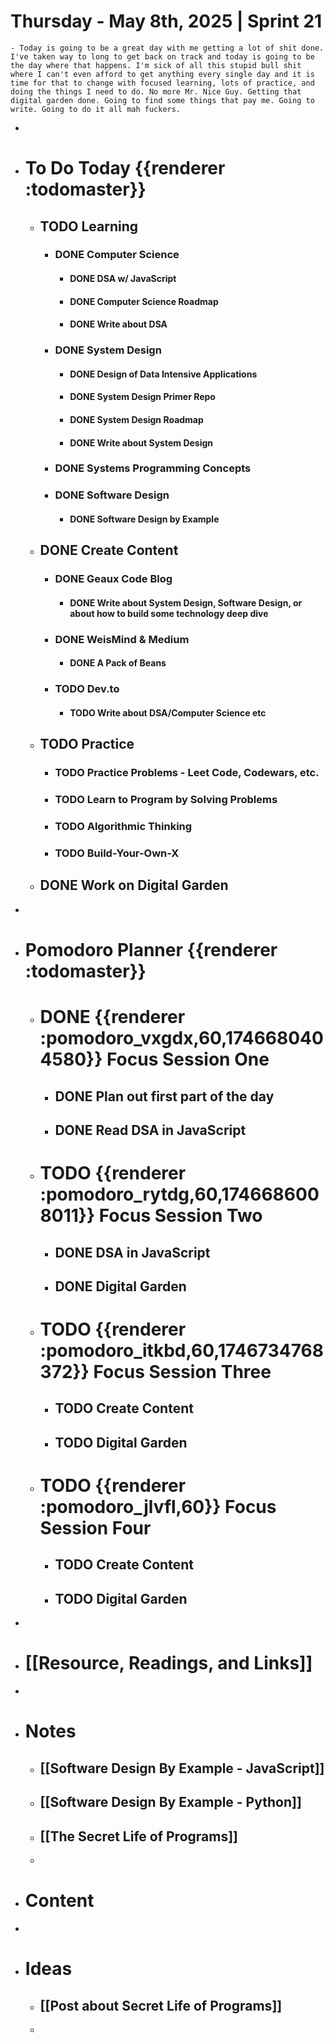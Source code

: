 # Thursday - May 8th, 2025 | Sprint 21
	- Today is going to be a great day with me getting a lot of shit done. I've taken way to long to get back on track and today is going to be the day where that happens. I'm sick of all this stupid bull shit where I can't even afford to get anything every single day and it is time for that to change with focused learning, lots of practice, and doing the things I need to do. No more Mr. Nice Guy. Getting that digital garden done. Going to find some things that pay me. Going to write. Going to do it all mah fuckers.
-
- # To Do Today {{renderer :todomaster}}
	- ## TODO Learning
		- ### DONE Computer Science
			- #### DONE DSA w/ JavaScript
			- #### DONE Computer Science Roadmap
			- #### DONE Write about DSA
		- ### DONE System Design
			- #### DONE Design of Data Intensive Applications
			- #### DONE System Design Primer Repo
			- #### DONE System Design Roadmap
			- #### DONE Write about System Design
		- ### DONE Systems Programming Concepts
		- ### DONE Software Design
			- #### DONE Software Design by Example
	- ## DONE Create Content
		- ### DONE Geaux Code Blog
			- #### DONE Write about System Design, Software Design, or about how to build some technology deep dive
		- ### DONE WeisMind & Medium
			- #### DONE A Pack of Beans
		- ### TODO Dev.to
			- #### TODO Write about DSA/Computer Science etc
	- ## TODO Practice
		- ### TODO Practice Problems - Leet Code, Codewars, etc.
		- ### TODO Learn to Program by Solving Problems
		- ### TODO Algorithmic Thinking
		- ### TODO Build-Your-Own-X
	- ## DONE Work on Digital Garden
-
- # Pomodoro Planner {{renderer :todomaster}}
	- # DONE {{renderer :pomodoro_vxgdx,60,1746680404580}} Focus Session One
		- ## DONE Plan out first part of the day
		- ## DONE Read DSA in JavaScript
	- # TODO {{renderer :pomodoro_rytdg,60,1746686008011}} Focus Session Two
		- ## DONE DSA in JavaScript
		- ## DONE Digital Garden
	- # TODO {{renderer :pomodoro_itkbd,60,1746734768372}} Focus Session Three
		- ## TODO Create Content
		- ## TODO Digital Garden
	- # TODO {{renderer :pomodoro_jlvfl,60}}  Focus Session Four
		- ## TODO Create Content
		- ## TODO Digital Garden
-
- # [[Resource, Readings, and Links]]
-
- # Notes
	- ## [[Software Design By Example - JavaScript]]
	- ## [[Software Design By Example - Python]]
	- ## [[The Secret Life of Programs]]
	-
- # Content
-
- # Ideas
	- ## [[Post about Secret Life of Programs]]
	-